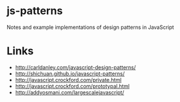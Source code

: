 js-patterns
===========

Notes and example implementations of design patterns in JavaScript

# Links

* http://carldanley.com/javascript-design-patterns/
* http://shichuan.github.io/javascript-patterns/
* http://javascript.crockford.com/private.html
* http://javascript.crockford.com/prototypal.html
* http://addyosmani.com/largescalejavascript/

